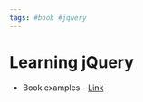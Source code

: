 ```yaml
---
tags: #book #jquery
---
```


# Learning jQuery
- Book examples - [Link](http://book.learningjquery.com/)